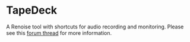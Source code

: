 # TapeDeck

A Renoise tool with shortcuts for audio recording and monitoring.
Please see this [forum
thread](https://forum.renoise.com/t/new-tool-3-5-tapedeck/76888) for
more information.
